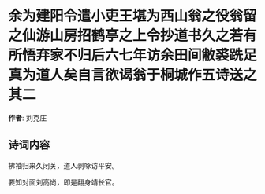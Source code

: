 # 余为建阳令遣小吏王堪为西山翁之役翁留之仙游山房招鹤亭之上令抄道书久之若有所悟弃家不归后六七年访余田间敝裘跣足真为道人矣自言欲谒翁于桐城作五诗送之  其二

**作者**: 刘克庄

## 诗词内容

拂袖归来久闭关，道人剥啄访平安。

要知对面刘高尚，即是翻身靖长官。

